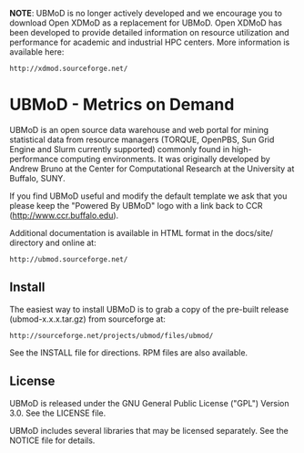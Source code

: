 **NOTE**: UBMoD is no longer actively developed and we encourage you to
download Open XDMoD as a replacement for UBMoD.  Open XDMoD has been
developed to provide detailed information on resource utilization and
performance for academic and industrial HPC centers.  More information
is available here:

    http://xdmod.sourceforge.net/

UBMoD - Metrics on Demand
=========================

UBMoD is an open source data warehouse and web portal for mining
statistical data from resource managers (TORQUE, OpenPBS, Sun Grid
Engine and Slurm currently supported) commonly found in high-performance
computing environments. It was originally developed by Andrew Bruno at
the Center for Computational Research at the University at Buffalo,
SUNY.

If you find UBMoD useful and modify the default template we ask that you
please keep the "Powered By UBMoD" logo with a link back to CCR
(http://www.ccr.buffalo.edu).

Additional documentation is available in HTML format in the docs/site/
directory and online at:

    http://ubmod.sourceforge.net/

Install
-------

The easiest way to install UBMoD is to grab a copy of the pre-built
release (ubmod-x.x.x.tar.gz) from sourceforge at:

    http://sourceforge.net/projects/ubmod/files/ubmod/

See the INSTALL file for directions.  RPM files are also available.

License
-------

UBMoD is released under the GNU General Public License ("GPL") Version
3.0.  See the LICENSE file.

UBMoD includes several libraries that may be licensed separately.  See
the NOTICE file for details.

